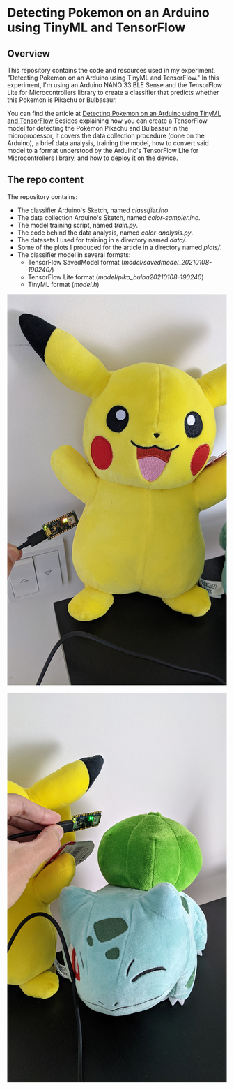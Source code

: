 # Detecting Pokemon on an Arduino using TinyML and TensorFlow

## Overview
This repository contains the code and resources used in my experiment, "Detecting Pokemon on an Arduino using TinyML and TensorFlow." In this experiment, I'm using an  Arduino NANO 33 BLE Sense and the TensorFlow Lite for Microcontrollers library to create a classifier that predicts whether this Pokemon is Pikachu or Bulbasaur.

You can find the article at [Detecting Pokemon on an Arduino using TinyML and TensorFlow](https://juandes.com/detecting-pokemon-arduino-tinyml) Besides explaining how you can create a TensorFlow model for detecting the Pokémon Pikachu and Bulbasaur in the microprocessor, it covers the data collection procedure (done on the Arduino), a brief data analysis, training the model, how to convert said model to a format understood by the Arduino's TensorFlow Lite for Microcontrollers library, and how to deploy it on the device.

## The repo content
The repository contains:



- The classifier Arduino's Sketch, named *classifier.ino*.
- The data collection Arduino's Sketch, named *color-sampler.ino*.
- The model training script, named *train.py*.
- The code behind the data analysis, named *color-analysis.py*.
- The datasets I used for training in a directory named *data/*.
- Some of the plots I produced for the article in a directory named *plots/*.
- The classifier model in several formats:
  - TensorFlow SavedModel format (*model/savedmodel_20210108-190240/*) 
  - TensorFlow Lite format (*model/pika_bulba20210108-190240*)
  - TinyML format (*model.h*)

![Pikachu detected](plots/pikachu-detection.jpg)

![Bulbasaur detected](plots/bulbasaur-detection.jpg)
